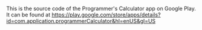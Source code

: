 This is the source code of the Programmer's Calculator app on Google Play.
It can be found at https://play.google.com/store/apps/details?id=com.application.programmerCalculator&hl=enUS&gl=US
